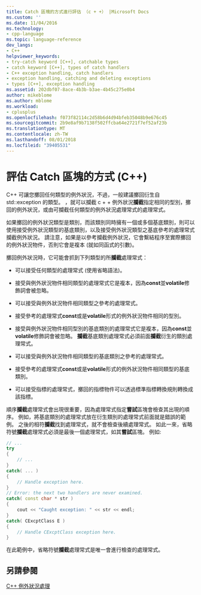 ```yaml
---
title: Catch 區塊的方式進行評估 （c + +） |Microsoft Docs
ms.custom: ''
ms.date: 11/04/2016
ms.technology:
- cpp-language
ms.topic: language-reference
dev_langs:
- C++
helpviewer_keywords:
- try-catch keyword [C++], catchable types
- catch keyword [C++], types of catch handlers
- C++ exception handling, catch handlers
- exception handling, catching and deleting exceptions
- types [C++], exception handling
ms.assetid: 202dbf07-8ace-4b3b-b3ae-4b45c275e0b4
author: mikeblome
ms.author: mblome
ms.workload:
- cplusplus
ms.openlocfilehash: f073f82114c2d58b6d4d94bfeb35048b9e676c45
ms.sourcegitcommit: 2b9e8af9b7138f502ffcba64e2721f7ef52af23b
ms.translationtype: MT
ms.contentlocale: zh-TW
ms.lasthandoff: 08/01/2018
ms.locfileid: "39405531"
---
```

# <a name="how-catch-blocks-are-evaluated-c"></a>評估 Catch 區塊的方式 (C++)
C++ 可讓您擲回任何類型的例外狀況，不過，一般建議擲回衍生自 std::exception 的類型。 ，就可以攔截 c + + 例外狀況**攔截**指定相同的型別，擲回的例外狀況，或由可攔截任何類型的例外狀況處理常式的處理常式。  
  
 如果擲回的例外狀況類型是類別，而該類別同時擁有一個或多個基底類別，則可以使用接受例外狀況類型的基底類別，以及接受例外狀況類型之基底參考的處理常式攔截例外狀況。 請注意，如果是以參考攔截例外狀況，它會繫結程序至實際擲回的例外狀況物件，否則它會是複本 (就如同函式的引數)。  
  
 擲回例外狀況時，它可能會抓到下列類型的所**攔截**處理常式：  
  
-   可以接受任何類型的處理常式 (使用省略語法)。  
  
-   接受與例外狀況物件相同類型的處理常式它是複本，因為**const**並**volatile**修飾詞會被忽略。  
  
-   可以接受與例外狀況物件相同類型之參考的處理常式。  
  
-   接受參考的處理常式**const**或是**volatile**形式的例外狀況物件相同的型別。  
  
-   接受與例外狀況物件相同型別的基底類別的處理常式它是複本，因為**const**並**volatile**修飾詞會被忽略。 **攔截**基底類別處理常式必須前面**攔截**衍生的類別處理常式。  
  
-   可以接受與例外狀況物件相同類型的基底類別之參考的處理常式。  
  
-   接受參考的處理常式**const**或是**volatile**形式的例外狀況物件相同類型的基底類別。  
  
-   可以接受指標的處理常式，擲回的指標物件可以透過標準指標轉換規則轉換成該指標。  
  
 順序**攔截**處理常式會出現很重要，因為處理常式指定**嘗試**區塊會檢查其出現的順序。 例如，將基底類別的處理常式放在衍生類別的處理常式前面就是錯誤的範例。 之後的相符**攔截**找到處理常式，就不會檢查後續處理常式。 如此一來，省略符號**攔截**處理常式必須是最後一個處理常式，如其**嘗試**區塊。 例如:   
  
```cpp 
// ...  
try  
{  
    // ...  
}  
catch( ... )  
{  
    // Handle exception here.  
}  
// Error: the next two handlers are never examined.  
catch( const char * str )  
{  
    cout << "Caught exception: " << str << endl;  
}  
catch( CExcptClass E )  
{  
    // Handle CExcptClass exception here.  
}  
```  
  
 在此範例中，省略符號**攔截**處理常式是唯一會進行檢查的處理常式。  
  
## <a name="see-also"></a>另請參閱  
 [C++ 例外狀況處理](../cpp/cpp-exception-handling.md)